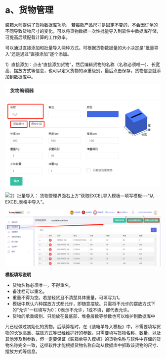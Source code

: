 # a、货物管理

装箱大师提供了货物数据库功能，
若每款产品尺寸是固定不变的，不会因订单的不同导致货物尺寸的变化，可以将货物数据一次性批量导入到软件中数据库存储，可提高后续配载计算的工作效率。

可以通过直接添加和批量导入两种方式。可根据货物数据量的大小决定是“批量导入”还是通过“直接添加”逐个添加。

1）直接添加：点击“直接添加货物”，然后编辑货物的名称（名称必须唯一）、长宽高、摆放方式等信息，也可以定义货物的承重级别，最后点击保存，货物信息就添加到数据库中。

![](../../.gitbook/assets/45.png)

![](https://github.com/loadmaster-inc/doc/tree/a57bfc4f602098b83a14d9899ca37e88e18e4334/.gitbook/assets/trety)2）批量导入：
货物管理界面右上方“获取EXCEL导入模板—填写模板---“从EXCEL表格中导入”。

![](../../.gitbook/assets/46.png)

**模板填写说明**

* 货物名称必须唯一，不得重名。
* 备注栏可以重名。
* 重量不得为空。若是轻货且不清楚具体重量，可填写为1。
* 模板中默认六种摆放方式都允许，即随意摆放。只需将不允许的摆放方式下的“允许”一栏填写为0：0表示不允许，1或不填，都代表允许。
* 货物的承重级别、只能放在最底部、堆叠层数等参数也可以维护到数据库中

凡已经做过初始化的货物，后续算柜时，在《装箱单导入模板》中，不需要填写货物的长宽高重、摆放方式等已经维护好的参数，只需要填写货物名称、数量、以及其他涉及到参数，但一定要保证《装箱单导入模板》的货物名称与软件中存储的货物名称完全一致，这样软件才能根据货物名称自动从数据库中抓取该货物的尺寸、摆放方式等信息。

